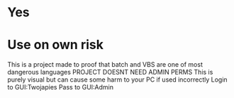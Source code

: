 # Yes
# Use on own risk
This is a project made to proof that batch and VBS are one of most dangerous languages 
PROJECT DOESNT NEED ADMIN PERMS
This is purely visual but can cause some harm to your PC if used incorrectly
Login to GUI:Twojapies
Pass to GUI:Admin
